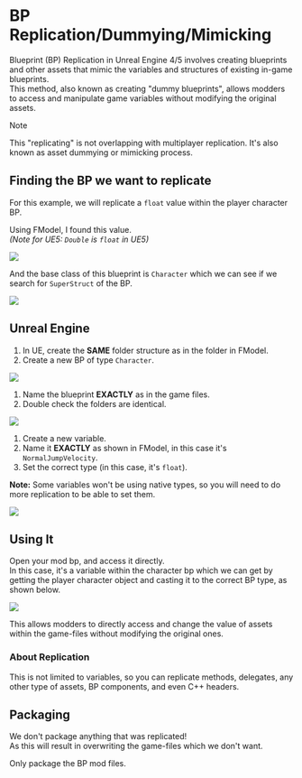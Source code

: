 # BP Replication/Dummying/Mimicking
Blueprint (BP) Replication in Unreal Engine 4/5 involves creating blueprints and other assets that mimic the variables and structures of existing in-game blueprints. <br>
This method, also known as creating "dummy blueprints", allows modders to access and manipulate game variables without modifying the original assets.

> [!NOTE]  
> This "replicating" is not overlapping with multiplayer replication.
> It's also known as asset dummying or mimicking process.

## Finding the BP we want to replicate
For this example, we will replicate a `float` value within the player character BP.

Using FModel, I found this value.<br>
_(Note for UE5: `Double` is `float` in UE5)_

![](/Media/replication/replication1.png)

And the base class of this blueprint is `Character` which we can see if we search for `SuperStruct` of the BP.

![](/Media/replication/replication2.png)

## Unreal Engine
1. In UE, create the **SAME** folder structure as in the folder in FModel.
2. Create a new BP of type `Character`.

![](/Media/replication/replication3.png)

1. Name the blueprint **EXACTLY** as in the game files.
2. Double check the folders are identical.

![](/Media/replication/replication4.png)

1. Create a new variable.
2. Name it **EXACTLY** as shown in FModel, in this case it's `NormalJumpVelocity`.
3. Set the correct type (in this case, it's `float`). 

**Note:** Some variables won't be using native types, so you will need to do more replication to be able to set them.

![](/Media/replication/replication5.png)

## Using It
Open your mod bp, and access it directly.<br>
In this case, it's a variable within the character bp which we can get by getting the player character object and casting it to the correct BP type, as shown below.

![](/Media/replication/replication6.png)

This allows modders to directly access and change the value of assets within the game-files without modifying the original ones.

### About Replication
This is not limited to variables, so you can replicate methods, delegates, any other type of assets, BP components, and even C++ headers.

## Packaging
We don't package anything that was replicated! <br>
As this will result in overwriting the game-files which we don't want. 

Only package the BP mod files.